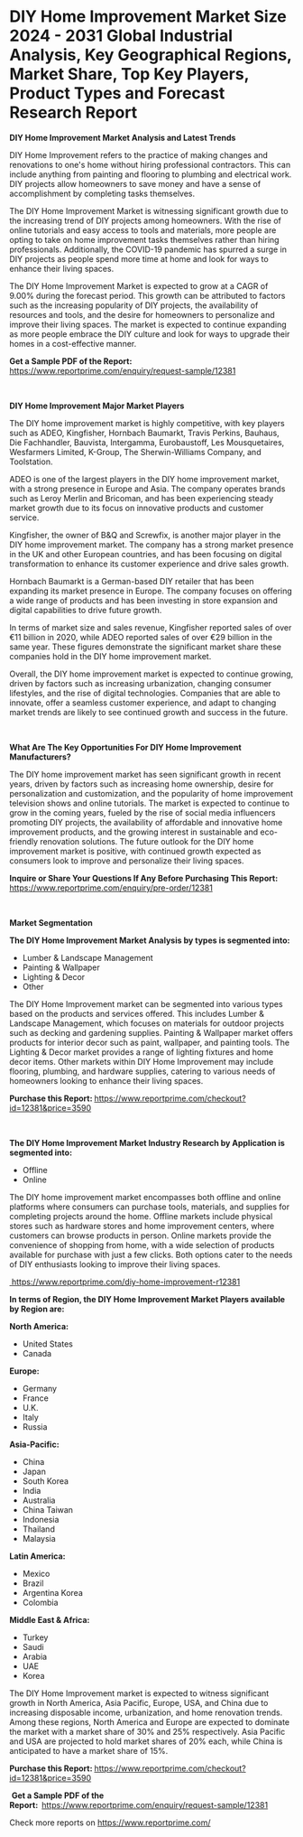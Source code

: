 <p><h1>DIY Home Improvement Market Size 2024 - 2031 Global Industrial Analysis, Key Geographical Regions, Market Share, Top Key Players, Product Types and Forecast Research Report</h1></p><p><strong>DIY Home Improvement Market Analysis and Latest Trends</strong></p>
<p><p>DIY Home Improvement refers to the practice of making changes and renovations to one's home without hiring professional contractors. This can include anything from painting and flooring to plumbing and electrical work. DIY projects allow homeowners to save money and have a sense of accomplishment by completing tasks themselves.</p><p>The DIY Home Improvement Market is witnessing significant growth due to the increasing trend of DIY projects among homeowners. With the rise of online tutorials and easy access to tools and materials, more people are opting to take on home improvement tasks themselves rather than hiring professionals. Additionally, the COVID-19 pandemic has spurred a surge in DIY projects as people spend more time at home and look for ways to enhance their living spaces.</p><p>The DIY Home Improvement Market is expected to grow at a CAGR of 9.00% during the forecast period. This growth can be attributed to factors such as the increasing popularity of DIY projects, the availability of resources and tools, and the desire for homeowners to personalize and improve their living spaces. The market is expected to continue expanding as more people embrace the DIY culture and look for ways to upgrade their homes in a cost-effective manner.</p></p>
<p><strong>Get a Sample PDF of the Report:&nbsp;</strong> <a href="https://www.reportprime.com/enquiry/request-sample/12381">https://www.reportprime.com/enquiry/request-sample/12381</a></p>
<p>&nbsp;</p>
<p><strong>DIY Home Improvement Major Market Players</strong></p>
<p><p>The DIY home improvement market is highly competitive, with key players such as ADEO, Kingfisher, Hornbach Baumarkt, Travis Perkins, Bauhaus, Die Fachhandler, Bauvista, Intergamma, Eurobaustoff, Les Mousquetaires, Wesfarmers Limited, K-Group, The Sherwin-Williams Company, and Toolstation. </p><p>ADEO is one of the largest players in the DIY home improvement market, with a strong presence in Europe and Asia. The company operates brands such as Leroy Merlin and Bricoman, and has been experiencing steady market growth due to its focus on innovative products and customer service.</p><p>Kingfisher, the owner of B&Q and Screwfix, is another major player in the DIY home improvement market. The company has a strong market presence in the UK and other European countries, and has been focusing on digital transformation to enhance its customer experience and drive sales growth.</p><p>Hornbach Baumarkt is a German-based DIY retailer that has been expanding its market presence in Europe. The company focuses on offering a wide range of products and has been investing in store expansion and digital capabilities to drive future growth.</p><p>In terms of market size and sales revenue, Kingfisher reported sales of over €11 billion in 2020, while ADEO reported sales of over €29 billion in the same year. These figures demonstrate the significant market share these companies hold in the DIY home improvement market.</p><p>Overall, the DIY home improvement market is expected to continue growing, driven by factors such as increasing urbanization, changing consumer lifestyles, and the rise of digital technologies. Companies that are able to innovate, offer a seamless customer experience, and adapt to changing market trends are likely to see continued growth and success in the future.</p></p>
<p>&nbsp;</p>
<p><strong>What Are The Key Opportunities For DIY Home Improvement Manufacturers?</strong></p>
<p><p>The DIY home improvement market has seen significant growth in recent years, driven by factors such as increasing home ownership, desire for personalization and customization, and the popularity of home improvement television shows and online tutorials. The market is expected to continue to grow in the coming years, fueled by the rise of social media influencers promoting DIY projects, the availability of affordable and innovative home improvement products, and the growing interest in sustainable and eco-friendly renovation solutions. The future outlook for the DIY home improvement market is positive, with continued growth expected as consumers look to improve and personalize their living spaces.</p></p>
<p><strong>Inquire or Share Your Questions If Any Before Purchasing This Report:</strong> <a href="https://www.reportprime.com/enquiry/pre-order/12381">https://www.reportprime.com/enquiry/pre-order/12381</a></p>
<p>&nbsp;</p>
<p><strong>Market Segmentation</strong></p>
<p><strong>The DIY Home Improvement Market Analysis by types is segmented into:</strong></p>
<p><ul><li>Lumber & Landscape Management</li><li>Painting & Wallpaper</li><li>Lighting & Decor</li><li>Other</li></ul></p>
<p><p>The DIY Home Improvement market can be segmented into various types based on the products and services offered. This includes Lumber & Landscape Management, which focuses on materials for outdoor projects such as decking and gardening supplies. Painting & Wallpaper market offers products for interior decor such as paint, wallpaper, and painting tools. The Lighting & Decor market provides a range of lighting fixtures and home decor items. Other markets within DIY Home Improvement may include flooring, plumbing, and hardware supplies, catering to various needs of homeowners looking to enhance their living spaces.</p></p>
<p><strong>Purchase this Report:&nbsp;</strong><a href="https://www.reportprime.com/checkout?id=12381&price=3590">https://www.reportprime.com/checkout?id=12381&price=3590</a></p>
<p>&nbsp;</p>
<p><strong>The DIY Home Improvement Market Industry Research by Application is segmented into:</strong></p>
<p><ul><li>Offline</li><li>Online</li></ul></p>
<p><p>The DIY home improvement market encompasses both offline and online platforms where consumers can purchase tools, materials, and supplies for completing projects around the home. Offline markets include physical stores such as hardware stores and home improvement centers, where customers can browse products in person. Online markets provide the convenience of shopping from home, with a wide selection of products available for purchase with just a few clicks. Both options cater to the needs of DIY enthusiasts looking to improve their living spaces.</p></p>
<p><a href="https://www.reportprime.com/diy-home-improvement-r12381">&nbsp;https://www.reportprime.com/diy-home-improvement-r12381</a></p>
<p><strong>In terms of Region, the DIY Home Improvement Market Players available by Region are:</strong></p>
<p>
    <p> <strong> North America: </strong>
        <ul>
            <li>United States</li>
            <li>Canada</li>
        </ul>
        </p> 
    <p> <strong> Europe: </strong>
        <ul>
            <li>Germany</li>
            <li>France</li>
            <li>U.K.</li>
            <li>Italy</li>
            <li>Russia</li>
        </ul>
        </p> 
    <p> <strong> Asia-Pacific: </strong>
        <ul>
            <li>China</li>
            <li>Japan</li>
            <li>South Korea</li>
            <li>India</li>
            <li>Australia</li>
            <li>China Taiwan</li>
            <li>Indonesia</li>
            <li>Thailand</li>
            <li>Malaysia</li>
        </ul>
        </p> 
    <p> <strong> Latin America: </strong>
        <ul>
            <li>Mexico</li>
            <li>Brazil</li>
            <li>Argentina Korea</li>
            <li>Colombia</li>
        </ul>
        </p> 
    <p> <strong> Middle East & Africa: </strong>
        <ul>
            <li>Turkey</li>
            <li>Saudi</li>
            <li>Arabia</li>
            <li>UAE</li>
            <li>Korea</li>
        </ul>
    </p>
    </p>
<p><p>The DIY Home Improvement market is expected to witness significant growth in North America, Asia Pacific, Europe, USA, and China due to increasing disposable income, urbanization, and home renovation trends. Among these regions, North America and Europe are expected to dominate the market with a market share of 30% and 25% respectively. Asia Pacific and USA are projected to hold market shares of 20% each, while China is anticipated to have a market share of 15%.</p></p>
<p><strong>Purchase this Report: </strong><a href="https://www.reportprime.com/checkout?id=12381&price=3590">https://www.reportprime.com/checkout?id=12381&price=3590</a></p>
<p>&nbsp;<strong>Get a Sample PDF of the Report:&nbsp;&nbsp;</strong><a href="https://www.reportprime.com/enquiry/request-sample/12381">https://www.reportprime.com/enquiry/request-sample/12381</a></p>
<p><strong></strong></p>
<p>Check more reports on <a href="https://www.reportprime.com/">https://www.reportprime.com/</a></p>